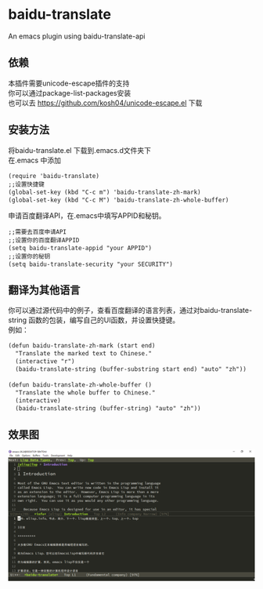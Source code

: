 # baidu-translate
An emacs plugin using baidu-translate-api

## 依赖
本插件需要unicode-escape插件的支持 <br>
你可以通过package-list-packages安装<br>
也可以去 https://github.com/kosh04/unicode-escape.el 下载<br>

## 安装方法
将baidu-translate.el 下载到.emacs.d文件夹下<br>
在.emacs 中添加<br>
```elisp
(require 'baidu-translate)
;;设置快捷键
(global-set-key (kbd "C-c m") 'baidu-translate-zh-mark)
(global-set-key (kbd "C-c M") 'baidu-translate-zh-whole-buffer)
```
申请百度翻译API，在.emacs中填写APPID和秘钥。<br>
```elisp
;;需要去百度申请API
;;设置你的百度翻译APPID
(setq baidu-translate-appid "your APPID")
;;设置你的秘钥
(setq baidu-translate-security "your SECURITY")
```

## 翻译为其他语言
你可以通过源代码中的例子，查看百度翻译的语言列表，通过对baidu-translate-string 函数的包装，编写自己的UI函数，并设置快捷键。<br>
例如：<br>
```elisp
(defun baidu-translate-zh-mark (start end)
  "Translate the marked text to Chinese."
  (interactive "r")
  (baidu-translate-string (buffer-substring start end) "auto" "zh"))

(defun baidu-translate-zh-whole-buffer ()
  "Translate the whole buffer to Chinese."
  (interactive)
  (baidu-translate-string (buffer-string) "auto" "zh"))
```
## 效果图
![Image text](https://github.com/liShiZhensPi/baidu-translate/blob/master/%E6%95%88%E6%9E%9C%E5%9B%BE.PNG)
